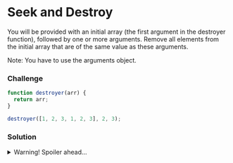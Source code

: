 # Seek and Destroy

You will be provided with an initial array (the first argument in the destroyer function), followed by one or more arguments. Remove all elements from the initial array that are of the same value as these arguments.

Note: You have to use the arguments object.

### Challenge

```javascript
function destroyer(arr) {
  return arr;
}

destroyer([1, 2, 3, 1, 2, 3], 2, 3);
```
### Solution

<details>
  <summary>Warning! Spoiler ahead...</summary>

```javascript
function destroyer(arr) {
  let args = [...arguments].slice(1)
  return arr.filter((val) => !args.includes(val))
}

destroyer([1, 2, 3, 1, 2, 3], 2, 3); // returns [1,1]
destroyer(["tree", "hamburger", 53], "tree", 53); // returns ["hamburger"]
```
</details>
